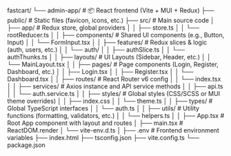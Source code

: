 fastcart/
└── admin-app/                     # 📦 React frontend (Vite + MUI + Redux)
    ├── public/                   # Static files (favicon, icons, etc.)
    ├── src/                      # Main source code
    │   ├── app/                  # Redux store, global providers
    │   │   ├── store.ts
    │   │   └── rootReducer.ts
    │
    │   ├── components/           # Shared UI components (e.g., Button, Input)
    │   │   └── FormInput.tsx
    │
    │   ├── features/             # Redux slices & logic (auth, users, etc.)
    │   │   └── auth/
    │   │       ├── authSlice.ts
    │   │       └── authThunks.ts
    │
    │   ├── layouts/              # UI Layouts (Sidebar, Header, etc.)
    │   │   └── MainLayout.tsx
    │
    │   ├── pages/                # Page components (Login, Register, Dashboard, etc.)
    │   │   ├── Login.tsx
    │   │   ├── Register.tsx
    │   │   └── Dashboard.tsx
    │
    │   ├── routes/               # React Router v6 config
    │   │   └── index.tsx
    │
    │   ├── services/             # Axios instance and API service methods
    │   │   ├── api.ts
    │   │   └── auth.service.ts
    │
    │   ├── styles/               # Global styles (CSS/SCSS or MUI theme overrides)
    │   │   ├── index.css
    │   │   └── theme.ts
    │
    │   ├── types/                # Global TypeScript interfaces
    │   │   └── auth.ts
    │
    │   ├── utils/                # Utility functions (formatting, validators, etc.)
    │   │   └── helpers.ts
    │
    │   ├── App.tsx               # Root App component with layout and routes
    │   ├── main.tsx              # ReactDOM.render
    │   └── vite-env.d.ts
    │
    ├── .env                      # Frontend environment variables
    ├── index.html
    ├── tsconfig.json
    ├── vite.config.ts
    └── package.json
